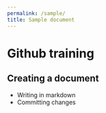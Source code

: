 ```yaml
---
permalink: /sample/
title: Sample document
---
```

# Github training

## Creating a document

* Writing in markdown
* Committing changes
